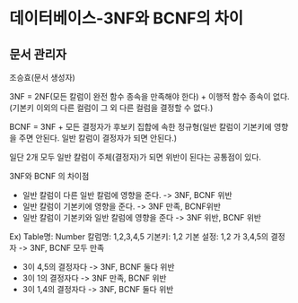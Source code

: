 # 데이터베이스-3NF와 BCNF의 차이

## 문서 관리자

조승효(문서 생성자)

3NF = 2NF(모든 칼럼이 완전 함수 종속을 만족해야 한다) + 이행적 함수 종속이 없다.(기본키 이외의 다른 컬럼이 그 외 다른 컬럼을 결정할 수 없다.)

BCNF = 3NF + 모든 결정자가 후보키 집합에 속한 정규형(일반 칼럼이 기본키에 영향을 주면 안된다. 일반 칼럼이 결정자가 되면 안된다.)

일단 2개 모두 일반 칼럼이 주체(결정자)가 되면 위반이 된다는 공통점이 있다.

3NF와 BCNF 의 차이점

- 일반 칼럼이 다른 일반 칼럼에 영향을 준다. -> 3NF, BCNF 위반
- 일반 칼럼이 기본키에 영향을 준다. -> 3NF 만족, BCNF위반
- 일반 칼럼이 기본키와 일반 칼럼에 영향을 준다 -> 3NF 위반, BCNF 위반

Ex) Table명: Number
칼럼명: 1,2,3,4,5
기본키: 1,2
기본 설정: 1,2 가 3,4,5의 결정자 -> 3NF, BCNF 모두 만족

- 3이 4,5의 결정자다 -> 3NF, BCNF 둘다 위반
- 3이 1의 결정자다 -> 3NF 만족, BCNF 위반
- 3이 1,4의 결정자다 -> 3NF, BCNF 둘다 위반
